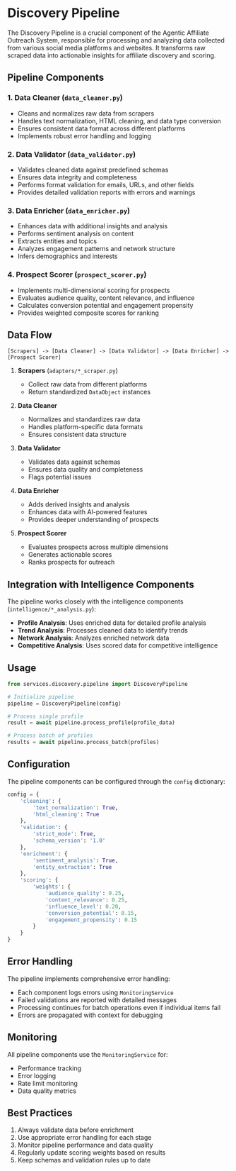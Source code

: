 # Discovery Pipeline

The Discovery Pipeline is a crucial component of the Agentic Affiliate Outreach System, responsible for processing and analyzing data collected from various social media platforms and websites. It transforms raw scraped data into actionable insights for affiliate discovery and scoring.

## Pipeline Components

### 1. Data Cleaner (`data_cleaner.py`)
- Cleans and normalizes raw data from scrapers
- Handles text normalization, HTML cleaning, and data type conversion
- Ensures consistent data format across different platforms
- Implements robust error handling and logging

### 2. Data Validator (`data_validator.py`)
- Validates cleaned data against predefined schemas
- Ensures data integrity and completeness
- Performs format validation for emails, URLs, and other fields
- Provides detailed validation reports with errors and warnings

### 3. Data Enricher (`data_enricher.py`)
- Enhances data with additional insights and analysis
- Performs sentiment analysis on content
- Extracts entities and topics
- Analyzes engagement patterns and network structure
- Infers demographics and interests

### 4. Prospect Scorer (`prospect_scorer.py`)
- Implements multi-dimensional scoring for prospects
- Evaluates audience quality, content relevance, and influence
- Calculates conversion potential and engagement propensity
- Provides weighted composite scores for ranking

## Data Flow

```
[Scrapers] -> [Data Cleaner] -> [Data Validator] -> [Data Enricher] -> [Prospect Scorer]
```

1. **Scrapers** (`adapters/*_scraper.py`)
   - Collect raw data from different platforms
   - Return standardized `DataObject` instances

2. **Data Cleaner**
   - Normalizes and standardizes raw data
   - Handles platform-specific data formats
   - Ensures consistent data structure

3. **Data Validator**
   - Validates data against schemas
   - Ensures data quality and completeness
   - Flags potential issues

4. **Data Enricher**
   - Adds derived insights and analysis
   - Enhances data with AI-powered features
   - Provides deeper understanding of prospects

5. **Prospect Scorer**
   - Evaluates prospects across multiple dimensions
   - Generates actionable scores
   - Ranks prospects for outreach

## Integration with Intelligence Components

The pipeline works closely with the intelligence components (`intelligence/*_analysis.py`):

- **Profile Analysis**: Uses enriched data for detailed profile analysis
- **Trend Analysis**: Processes cleaned data to identify trends
- **Network Analysis**: Analyzes enriched network data
- **Competitive Analysis**: Uses scored data for competitive intelligence

## Usage

```python
from services.discovery.pipeline import DiscoveryPipeline

# Initialize pipeline
pipeline = DiscoveryPipeline(config)

# Process single profile
result = await pipeline.process_profile(profile_data)

# Process batch of profiles
results = await pipeline.process_batch(profiles)
```

## Configuration

The pipeline components can be configured through the `config` dictionary:

```python
config = {
    'cleaning': {
        'text_normalization': True,
        'html_cleaning': True
    },
    'validation': {
        'strict_mode': True,
        'schema_version': '1.0'
    },
    'enrichment': {
        'sentiment_analysis': True,
        'entity_extraction': True
    },
    'scoring': {
        'weights': {
            'audience_quality': 0.25,
            'content_relevance': 0.25,
            'influence_level': 0.20,
            'conversion_potential': 0.15,
            'engagement_propensity': 0.15
        }
    }
}
```

## Error Handling

The pipeline implements comprehensive error handling:

- Each component logs errors using `MonitoringService`
- Failed validations are reported with detailed messages
- Processing continues for batch operations even if individual items fail
- Errors are propagated with context for debugging

## Monitoring

All pipeline components use the `MonitoringService` for:

- Performance tracking
- Error logging
- Rate limit monitoring
- Data quality metrics

## Best Practices

1. Always validate data before enrichment
2. Use appropriate error handling for each stage
3. Monitor pipeline performance and data quality
4. Regularly update scoring weights based on results
5. Keep schemas and validation rules up to date 